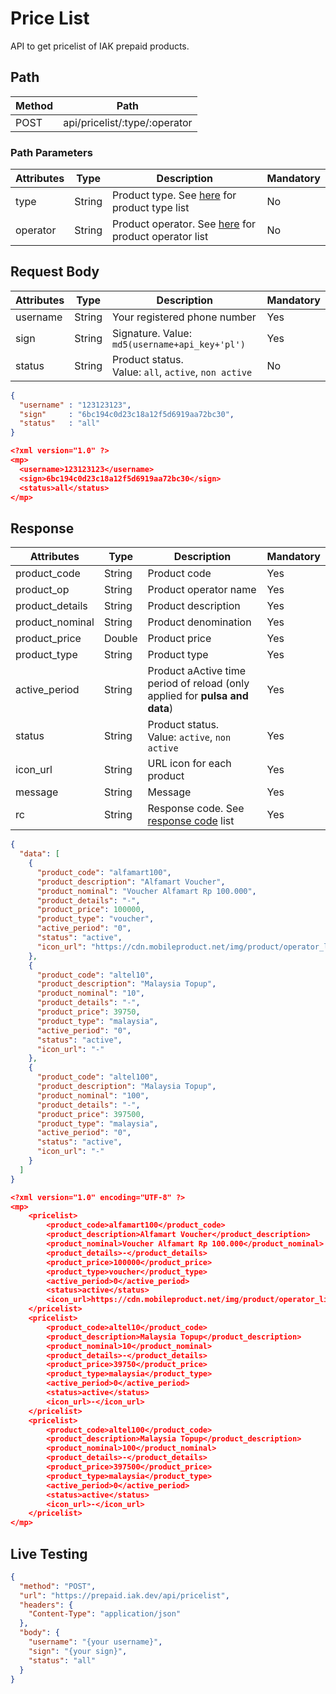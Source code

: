 # Price List

API to get pricelist of IAK prepaid products.

## Path

Method | Path 
---------|----------
 POST | api/pricelist/:type/:operator

### Path Parameters

<!-- title: Path Parameters -->
Attributes | Type | Description | Mandatory
---------|----------|---------|----------
 type | String | Product type. See [here](../product-type-and-operator.md) for product type list | No
 operator | String | Product operator. See [here](../product-type-and-operator.md) for product operator list | No

## Request Body

<!-- title: Request Attributes -->
Attributes | Type | Description | Mandatory
---------|----------|---------|----------
 username | String | Your registered phone number | Yes
 sign | String | Signature. Value: `md5(username+api_key+'pl')` | Yes
 status | String | Product status. <br> Value: `all`, `active`, `non active` | No

<!--
type: tab
title: JSON
-->

```json
{
  "username" : "123123123",
  "sign"     : "6bc194c0d23c18a12f5d6919aa72bc30",
  "status"   : "all"
}
```

<!--
type: tab
title: XML
-->

```json
<?xml version="1.0" ?>
<mp>
  <username>123123123</username>
  <sign>6bc194c0d23c18a12f5d6919aa72bc30</sign>
  <status>all</status>
</mp>
```
<!-- type: tab-end -->

## Response

<!-- title: Response Attributes -->
Attributes | Type | Description | Mandatory
---------|----------|---------|----------
 product_code | String | Product code | Yes
 product_op | String | Product operator name | Yes
 product_details | String | Product description | Yes
 product_nominal | String | Product denomination | Yes
 product_price | Double | Product price | Yes
 product_type | String | Product type | Yes
 active_period | String | Product aActive time period of reload (only applied for **pulsa and data**) | Yes
 status | String | Product status. <br> Value: `active`, `non active` | Yes
 icon_url| String | URL icon for each product | Yes
 message | String | Message | Yes
 rc | String | Response code. See [response code](../response-code.md) list | Yes

<!--
type: tab
title: JSON
-->

```json
{
  "data": [
    {
      "product_code": "alfamart100",
      "product_description": "Alfamart Voucher",
      "product_nominal": "Voucher Alfamart Rp 100.000",
      "product_details": "-",
      "product_price": 100000,
      "product_type": "voucher",
      "active_period": "0",
      "status": "active",
      "icon_url": "https://cdn.mobileproduct.net/img/product/operator_list/140119034649-Alfa-01.png"
    },
    {
      "product_code": "altel10",
      "product_description": "Malaysia Topup",
      "product_nominal": "10",
      "product_details": "-",
      "product_price": 39750,
      "product_type": "malaysia",
      "active_period": "0",
      "status": "active",
      "icon_url": "-"
    },
    {
      "product_code": "altel100",
      "product_description": "Malaysia Topup",
      "product_nominal": "100",
      "product_details": "-",
      "product_price": 397500,
      "product_type": "malaysia",
      "active_period": "0",
      "status": "active",
      "icon_url": "-"
    }
  ]
}
```

<!--
type: tab
title: XML
-->

```json
<?xml version="1.0" encoding="UTF-8" ?>
<mp>
	<pricelist>
		<product_code>alfamart100</product_code>
		<product_description>Alfamart Voucher</product_description>
		<product_nominal>Voucher Alfamart Rp 100.000</product_nominal>
		<product_details>-</product_details>
		<product_price>100000</product_price>
		<product_type>voucher</product_type>
		<active_period>0</active_period>
		<status>active</status>
		<icon_url>https://cdn.mobileproduct.net/img/product/operator_list/140119034649-Alfa-01.png</icon_url>
	</pricelist>
	<pricelist>
		<product_code>altel10</product_code>
		<product_description>Malaysia Topup</product_description>
		<product_nominal>10</product_nominal>
		<product_details>-</product_details>
		<product_price>39750</product_price>
		<product_type>malaysia</product_type>
		<active_period>0</active_period>
		<status>active</status>
		<icon_url>-</icon_url>
	</pricelist>
	<pricelist>
		<product_code>altel100</product_code>
		<product_description>Malaysia Topup</product_description>
		<product_nominal>100</product_nominal>
		<product_details>-</product_details>
		<product_price>397500</product_price>
		<product_type>malaysia</product_type>
		<active_period>0</active_period>
		<status>active</status>
		<icon_url>-</icon_url>
	</pricelist>
</mp>
```
<!-- type: tab-end -->

## Live Testing

```json http
{
  "method": "POST",
  "url": "https://prepaid.iak.dev/api/pricelist",
  "headers": {
    "Content-Type": "application/json"
  },
  "body": {
    "username": "{your username}",
    "sign": "{your sign}",
    "status": "all"
  }
}
```